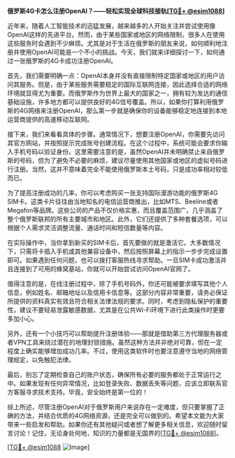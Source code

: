 **俄罗斯4G卡怎么注册OpenAI？——轻松实现全球科技接轨[[TG💪+ @esim1088](https://t.me/s/esim1088)]**

近年来，随着人工智能技术的迅猛发展，越来越多的人开始关注并尝试使用像OpenAI这样的先进平台。然而，由于某些国家或地区的网络限制，很多人在使用这些服务时会遇到不少麻烦。尤其是对于生活在俄罗斯的朋友来说，如何顺利地注册并使用OpenAI可能是一个不小的挑战。今天，我们就来详细探讨一下，如何通过一张俄罗斯的4G卡成功注册OpenAI。

首先，我们需要明确一点：OpenAI本身并没有直接限制特定国家或地区的用户访问其服务。但是，由于某些服务需要稳定的国际互联网连接，因此选择合适的网络环境就显得尤为重要。而俄罗斯作为世界上最大的国家之一，拥有较为发达的通信基础设施，许多地方都可以提供良好的4G信号覆盖。所以，如果你打算利用俄罗斯的4G网络来注册OpenAI，那么第一步就是确保你的设备能够稳定地连接到本地运营商提供的高速移动互联网。

接下来，我们来看看具体的步骤。通常情况下，想要注册OpenAI，你需要先访问其官方网站，并按照提示完成账号创建流程。在这个过程中，系统可能会要求你输入手机号码以验证身份。这里需要注意的是，虽然OpenAI并未明确禁止来自俄罗斯的号码，但为了避免不必要的麻烦，建议尽量使用其他国家或地区的虚拟号码进行注册。当然，这并不意味着完全不能使用俄罗斯本土号码，只是成功率相对较低而已。

为了提高注册成功的几率，你可以考虑购买一张支持国际漫游功能的俄罗斯4G SIM卡。这类卡片往往由当地知名的电信运营商推出，比如MTS、Beeline或者Megafon等品牌。这些公司的产品不仅价格实惠，而且覆盖范围广，几乎涵盖了整个俄罗斯联邦的所有主要城市和地区。此外，它们还提供了多种套餐选项，可以根据个人需求灵活调整流量、通话时间和短信数量等内容。

在实际操作中，当你拿到新买的SIM卡后，首先要做的就是激活它。大多数情况下，只需将卡插入手机或其他兼容设备中，然后按照屏幕上的指示一步步完成设置即可。如果遇到任何问题，也可以拨打客服热线寻求帮助。一旦SIM卡成功激活并且连接到了可用的蜂窝基站，你就可以开始尝试访问OpenAI官网了。

值得注意的是，在线注册过程中，除了手机号码外，你还可能被要求填写其他个人信息，例如姓名、邮箱地址以及信用卡信息等。这部分内容非常重要，请务必保证所提供的资料真实有效且符合相关法律法规的要求。同时，考虑到隐私保护的重要性，建议不要轻易泄露敏感数据，尤其是在公共Wi-Fi环境下进行此类操作时更要多加小心。

另外，还有一个小技巧可以帮助提升注册体验——那就是借助第三方代理服务器或者VPN工具来绕过潜在的地理封锁措施。虽然这种方法并非绝对可靠，但在一定程度上确实能够增加成功几率。不过，使用这类软件时也要注意遵守当地的网络管理规定，以免触犯法律。

最后，别忘了定期检查自己的账户状态，确保所有必要的服务都处于正常运行之中。如果发现有任何异常情况，比如登录失败、数据丢失等问题，应该立即联系官方客服寻求技术支持。毕竟，安全始终是第一位的！

综上所述，尽管注册OpenAI对于俄罗斯用户来说存在一定难度，但只要掌握了正确的方法，并结合优质的4G网络资源，还是完全可以做到的。希望本文能为大家带来一些启发和帮助。如果你还有其他疑问或者想了解更多相关信息，欢迎随时留言讨论！记住，无论身处何地，知识的力量都是无国界的[[TG💪+ @esim1088](https://t.me/s/esim1088)]。

[[TG💪+ @esim1088](https://t.me/s/esim1088) ![Image](https://i.postimg.cc/4NQfJmqS/Snipaste-2025-05-13-00-14-12.png)]